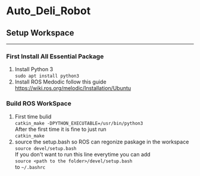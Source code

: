 # Auto_Deli_Robot  

## Setup Workspace
---  
### First Install All Essential Package
1. Install Python 3   
``` sudo apt install python3 ```
2. Install ROS Medodic follow this guide https://wiki.ros.org/melodic/Installation/Ubuntu

### Build ROS WorkSpace
1. First time bulid   
   ``` catkin_make -DPYTHON_EXECUTABLE=/usr/bin/python3 ```   
   After the first time it is fine to just run    
   ``` catkin_make ```   
2. source the setup.bash so ROS can regonize paskage in the workspace   
   ``` source devel/setup.bash ```   
   If you don't want to run this line everytime you can add   
   ``` source <path to the folder>/devel/setup.bash ```   
   to ```~/.bashrc``` 